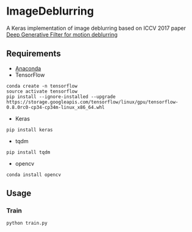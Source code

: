 # ImageDeblurring
A Keras implementation of image deblurring based on ICCV 2017 paper 
[Deep Generative Filter for motion deblurring](https://arxiv.org/pdf/1709.03481.pdf)

## Requirements
- [Anaconda](https://www.anaconda.com/download/)
- TensorFlow
```
conda create -n tensorflow
source activate tensorflow
pip install --ignore-installed --upgrade https://storage.googleapis.com/tensorflow/linux/gpu/tensorflow-0.8.0rc0-cp34-cp34m-linux_x86_64.whl
```
- Keras
```
pip install keras
```
- tqdm
```
pip install tqdm
```
- opencv
```
conda install opencv
```

## Usage

### Train

```
python train.py
```

